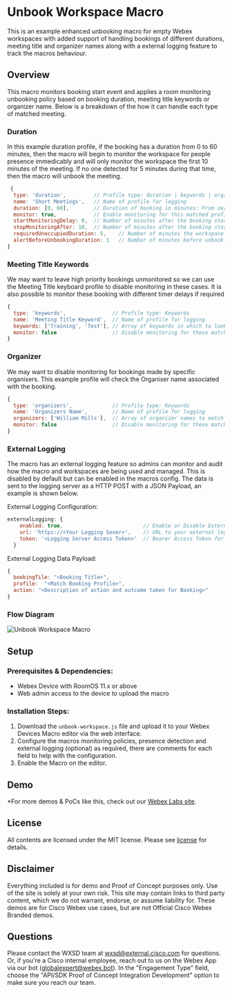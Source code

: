 # Unbook Workspace Macro

This is an example enhanced unbooking macro for empty Webex workspaces with added support of handling bookings of different durations, meeting title and organizer names along with a external logging feature to track the macros behaviour.

## Overview

This macro monitors booking start event and applies a room monitoring unbooking policy based on booking duration, meeting title keywords or organizer name. Below is a breakdown of the how it can handle each type of matched meeting.

### Duration

In this example duration profile, if the booking has a duration from 0 to 60 minutes, then the macro will begin to monitor the workspace for people presence immedicably and will only monitor the workspace the first 10 minutes of the meeting. If no one detected for 5 minutes during that time, then the macro will unbook the meeting.

```js
 {
  type: 'duration',         // Profile type: duration | keywords | organizer
  name: 'Short Meetings',   // Name of profile for logging
  duration: [0, 60],        // Duration of booking in minutes: From zero minutes to 60 minute meetings
  monitor: true,            // Enable monitoring for this matched profile
  startMonitoringDelay: 0,  // Number of minutes after the booking starts in which to begin monitoring
  stopMonitoringAfter: 10,  // Number of minutes after the booking starts in which to stop monitoring
  requiredUnoccupiedDuration: 5,    // Number of minutes the workspace is unoccupied before unbooking
  alertBeforeUnbookingDuration: 1   // Number of minutes before unbooking in which to alert user
}
```

### Meeting Title Keywords

We may want to leave high priority bookings unmonitored so we can use the Meeting Title keyboard profile to disable monitoring in these cases. It is also possible to monitor these booking with different timer delays if required

```js
{
  type: 'keywords',               // Profile type: Keywords
  name: 'Meeting Title Keyword',  // Name of profile for logging
  keywords: ['Training', 'Test'], // Array of keywords in which to look for in the booking title
  monitor: false                  // Disable monitoring for these matched bookings
}
```
 
### Organizer

We may want to disable monitoring for bookings made by specific organisers. This example profile will check the Organiser name associated with the booking.

```js
{
  type: 'organizers',             // Profile type: Keywords
  name: 'Organizers Name',        // Name of profile for logging
  organizers: ['William Mills'],  // Array of organizer names to match with bookings
  monitor: false                  // Disable monitoring for these matched booking
}
```


### External Logging

The macro has an external logging feature so admins can monitor and audit how the macro and workspaces are being used and managed. This is disabled by default but can be enabled in the macros config. The data is sent to the logging server as a HTTP POST with a JSON Payload, an example is shown below.


External Logging Configuration:

```js
externalLogging: {
    enabled: true,                          // Enable or Disable External Logging of macro events: true | false
    url: 'https://<Your Logging Sever>',    // URL to your external logging server
    token: '<Logging Server Access Token>'  // Bearer Access Token for your external logging server
  }
```

External Logging Data Payload:

```js
{
  bookingTile: "<Booking Title>",
  profile:  "<Match Booking Profile>",
  action: "<Description of action and outcome taken for Booking>"
}
```

### Flow Diagram

![Unbook Workspace Macro](https://github.com/wxsd-sales/unbook-workspace-macro/assets/21026209/b99a69ac-9e65-481f-af86-48dee2598eee)



## Setup

### Prerequisites & Dependencies: 

- Webex Device with RoomOS 11.x or above
- Web admin access to the device to upload the macro


### Installation Steps:

1. Download the ``unbook-workspace.js`` file and upload it to your Webex Devices Macro editor via the web interface.
2. Configure the macros monitoring policies, presence detection and external logging (optional) as required, there are comments for each field to help with the configuration.
3. Enable the Macro on the editor.

## Demo

*For more demos & PoCs like this, check out our [Webex Labs site](https://collabtoolbox.cisco.com/webex-labs).

## License

All contents are licensed under the MIT license. Please see [license](LICENSE) for details.


## Disclaimer

Everything included is for demo and Proof of Concept purposes only. Use of the site is solely at your own risk. This site may contain links to third party content, which we do not warrant, endorse, or assume liability for. These demos are for Cisco Webex use cases, but are not Official Cisco Webex Branded demos.


## Questions
Please contact the WXSD team at [wxsd@external.cisco.com](mailto:wxsd@external.cisco.com?subject=RepoName) for questions. Or, if you're a Cisco internal employee, reach out to us on the Webex App via our bot (globalexpert@webex.bot). In the "Engagement Type" field, choose the "API/SDK Proof of Concept Integration Development" option to make sure you reach our team. 
